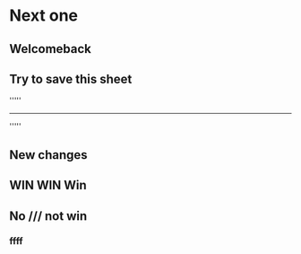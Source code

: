 # Next one
## Welcomeback
## Try to save this sheet
'''''
___
'''''
## New changes
## WIN WIN Win
## No /// not win
### ffff
